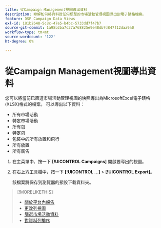 ```yaml
---
title: 從Campaign Management視圖導出資料
description: 瞭解如何將資料從任何類型的市場活動管理視圖導出到電子錶格檔案。
feature: DSP Campaign Data Views
exl-id: 181b2648-5c8c-47e5-b4bc-5733dd7f47b7
source-git-commit: 1a98b3ba7c37a768825e9e48db7d847f12daa9a0
workflow-type: tm+mt
source-wordcount: '122'
ht-degree: 0%

---
```


# 從Campaign Management視圖導出資料

您可以將當前已篩選市場活動管理視圖的快照導出為MicrosoftExcel電子錶格(XLSX)格式的檔案。 可以導出以下資料：

* 所有市場活動
* 特定市場活動
* 所有包
* 特定包
* 包裝中的所有放置和飛行
* 所有放置
* 所有廣告

1. 在主菜單中，按一下 **[!UICONTROL Campaigns]** 開啟要導出的視圖。

1. 在右上方工具欄中，按一下  **[!UICONTROL ...]** > **[!UICONTROL Export]**。

   該檔案將保存到瀏覽器的預設下載資料夾。

>[!MORELIKETHIS]
>
>* [關於平台內報告](campaign-reports-about.md)
>* [更改列視圖](column-view-change.md)
>* [篩選市場活動資料](campaign-data-filter.md)
>* [對資料列排序](campaign-data-sort.md)

